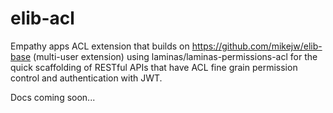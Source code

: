 # elib-acl

Empathy apps ACL extension that builds on https://github.com/mikejw/elib-base (multi-user extension) using laminas/laminas-permissions-acl for the quick scaffolding of RESTful APIs that have ACL fine grain permission control and authentication with JWT.

Docs coming soon...
